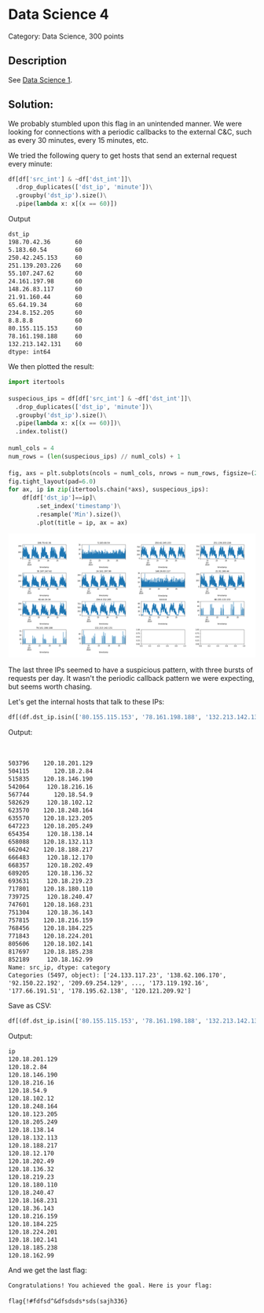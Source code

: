 # Data Science 4
Category: Data Science, 300 points


## Description

See [Data Science 1](Data_Science_1.md).

## Solution:

We probably stumbled upon this flag in an unintended manner. We were looking for connections with a periodic callbacks to the external C&C, such as every 30 minutes, every 15 minutes, etc.

We tried the following query to get hosts that send an external request every minute:

```python
df[df['src_int'] & ~df['dst_int']]\
  .drop_duplicates(['dst_ip', 'minute'])\
  .groupby('dst_ip').size()\
  .pipe(lambda x: x[(x == 60)])
```

Output

```
dst_ip
198.70.42.36       60
5.183.60.54        60
250.42.245.153     60
251.139.203.226    60
55.107.247.62      60
24.161.197.98      60
148.26.83.117      60
21.91.160.44       60
65.64.19.34        60
234.8.152.205      60
8.8.8.8            60
80.155.115.153     60
78.161.198.188     60
132.213.142.131    60
dtype: int64
```

We then plotted the result:

```python
import itertools

suspecious_ips = df[df['src_int'] & ~df['dst_int']]\
  .drop_duplicates(['dst_ip', 'minute'])\
  .groupby('dst_ip').size()\
  .pipe(lambda x: x[(x == 60)])\
  .index.tolist()

numl_cols = 4
num_rows = (len(suspecious_ips) // numl_cols) + 1

fig, axs = plt.subplots(ncols = numl_cols, nrows = num_rows, figsize=(20, 10))
fig.tight_layout(pad=6.0)
for ax, ip in zip(itertools.chain(*axs), suspecious_ips):
    df[df['dst_ip']==ip]\
        .set_index('timestamp')\
        .resample('Min').size()\
        .plot(title = ip, ax = ax)
```

![](images/ips.png)

The last three IPs seemed to have a suspicious pattern, with three bursts of requests per day. It wasn't the periodic callback pattern we were expecting, but seems worth chasing.

Let's get the internal hosts that talk to these IPs:

```python
df[(df.dst_ip.isin(['80.155.115.153', '78.161.198.188', '132.213.142.131']))].drop_duplicates('src_ip')["src_ip"]
```

Output:

```


503796    120.18.201.129
504115       120.18.2.84
515835    120.18.146.190
542064     120.18.216.16
567744       120.18.54.9
582629     120.18.102.12
623570    120.18.248.164
635570    120.18.123.205
647223    120.18.205.249
654354     120.18.138.14
658088    120.18.132.113
662042    120.18.188.217
666483     120.18.12.170
668357     120.18.202.49
689205     120.18.136.32
693631     120.18.219.23
717801    120.18.180.110
739725     120.18.240.47
747601    120.18.168.231
751304     120.18.36.143
757815    120.18.216.159
768456    120.18.184.225
771843    120.18.224.201
805606    120.18.102.141
817697    120.18.185.238
852189     120.18.162.99
Name: src_ip, dtype: category
Categories (5497, object): ['24.133.117.23', '138.62.106.170', '92.150.22.192', '209.69.254.129', ..., '173.119.192.16', '177.66.191.51', '178.195.62.138', '120.121.209.92']
```

Save as CSV:

```python
df[(df.dst_ip.isin(['80.155.115.153', '78.161.198.188', '132.213.142.131']))].drop_duplicates('src_ip')["src_ip"].to_csv("flag_d.csv", index = False, header = ["ip"])
```

Output:

```
ip
120.18.201.129
120.18.2.84
120.18.146.190
120.18.216.16
120.18.54.9
120.18.102.12
120.18.248.164
120.18.123.205
120.18.205.249
120.18.138.14
120.18.132.113
120.18.188.217
120.18.12.170
120.18.202.49
120.18.136.32
120.18.219.23
120.18.180.110
120.18.240.47
120.18.168.231
120.18.36.143
120.18.216.159
120.18.184.225
120.18.224.201
120.18.102.141
120.18.185.238
120.18.162.99
```

And we get the last flag:

```
Congratulations! You achieved the goal. Here is your flag: 

flag{!#fdfsd^&dfsdsds*sds(sajh336}
```